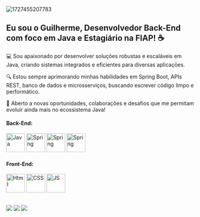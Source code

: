 ![1727455207783](https://github.com/user-attachments/assets/d0a41127-8d70-40f9-a87a-e25c2d4b69e2)

## Eu sou o Guilherme, Desenvolvedor Back-End com foco em Java e Estagiário na FIAP! ☕

💻 Sou apaixonado por desenvolver soluções robustas e escaláveis em Java, criando sistemas integrados e eficientes para diversas aplicações.

🔍 Estou sempre aprimorando minhas habilidades em Spring Boot, APIs REST, banco de dados e microsserviços, buscando escrever código limpo e performático.

🤝 Aberto a novas oportunidades, colaborações e desafios que me permitam evoluir ainda mais no ecossistema Java!

</p>

#### Back-End:

<p align='left'>
<img src="https://www.svgrepo.com/show/452234/java.svg" alt="Java" height="50" width="50" />
<img src="https://cdn.worldvectorlogo.com/logos/spring-boot-1.svg" alt="Spring" height="50" width="50" />
<img src="https://www.svgrepo.com/show/354380/spring-icon.svg" alt="Spring" height="50" width="50" />
<img src="https://www.svgrepo.com/show/303251/mysql-logo.svg" alt="Spring" height="50" width="50" />

</p>

#### Front-End:

<p align='left'>
<img src="https://raw.githubusercontent.com/bablubambal/All_logo_and_pictures/1ac69ce5fbc389725f16f989fa53c62d6e1b4883/social%20icons/html5.svg" alt="Html" height="50" width="50" />
<img src="https://raw.githubusercontent.com/bablubambal/All_logo_and_pictures/1ac69ce5fbc389725f16f989fa53c62d6e1b4883/social%20icons/css3.svg" alt="CSS" height="50" width="50" />
<img src="https://raw.githubusercontent.com/bablubambal/All_logo_and_pictures/1ac69ce5fbc389725f16f989fa53c62d6e1b4883/social%20icons/javascript.svg" alt="JS" height="50" width="50" /> 

  ##
 
<div> 
  <a href="https://www.instagram.com/oguisilva__" target="_blank"><img src="https://img.shields.io/badge/-Instagram-%23E4405F?style=for-the-badge&logo=instagram&logoColor=white" target="_blank"></a>
  <a href = "mailto:guiantoni596@gmail.com"><img src="https://img.shields.io/badge/-Gmail-%23333?style=for-the-badge&logo=gmail&logoColor=white" target="_blank"></a>
  <a href="https://www.linkedin.com/in/oguisilva/" target="_blank"><img src="https://img.shields.io/badge/-LinkedIn-%230077B5?style=for-the-badge&logo=linkedin&logoColor=white" target="_blank"></a> 
  
</div>
